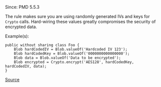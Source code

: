 Since: PMD 5.5.3

The rule makes sure you are using randomly generated IVs and keys for `Crypto` calls.
Hard-wiring these values greatly compromises the security of encrypted data.

Example(s):
```
public without sharing class Foo {
    Blob hardCodedIV = Blob.valueOf('Hardcoded IV 123');
    Blob hardCodedKey = Blob.valueOf('0000000000000000');
    Blob data = Blob.valueOf('Data to be encrypted');
    Blob encrypted = Crypto.encrypt('AES128', hardCodedKey, hardCodedIV, data);
}
```

[Source](https://pmd.github.io/pmd-5.6.1/pmd-apex/rules/apex/security.html#ApexBadCrypto)
